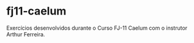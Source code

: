 fj11-caelum
===========

Exercícios desenvolvidos durante o Curso FJ-11 Caelum com o instrutor Arthur Ferreira.